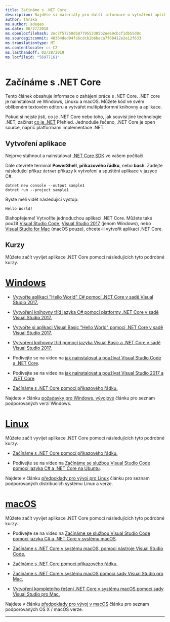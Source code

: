 ```yaml
---
title: Začínáme s .NET Core
description: Najděte si materiály pro další informace o vytváření aplikací .NET Core ve Windows, Linuxu a macOS.
author: thraka
ms.author: adegeo
ms.date: 06/27/2018
ms.openlocfilehash: 2ec7f57250db8779552305b2ee69cbcf1db55d0c
ms.sourcegitcommit: 40364ded04fa6cdcb2b6beca7f68412e2e12f633
ms.translationtype: MT
ms.contentlocale: cs-CZ
ms.lasthandoff: 02/28/2019
ms.locfileid: "56977161"
---
```

# <a name="get-started-with-net-core"></a>Začínáme s .NET Core

Tento článek obsahuje informace o zahájení práce s .NET Core. .NET core je nainstalovat ve Windows, Linuxu a macOS. Můžete kód ve svém oblíbeném textovém editoru a vytvářet multiplatformní knihovny a aplikace. 

Pokud si nejste jisti, co je .NET Core nebo toho, jak souvisí jiné technologie .NET, začínat [co je .NET](https://www.microsoft.com/net/learn/dotnet/what-is-dotnet) Přehled. Jednoduše řečeno, .NET Core je open source, napříč platformami implementace .NET.

## <a name="create-an-application"></a>Vytvoření aplikace

Nejprve stáhnout a nainstalovat [.NET Core SDK](https://www.microsoft.com/net/download/) ve vašem počítači.

Dále otevřete terminál **PowerShell**, **příkazového řádku**, nebo **bash**. Zadejte následující příkaz `dotnet` příkazy k vytvoření a spuštění aplikace v jazyce C#.

```console
dotnet new console --output sample1
dotnet run --project sample1
```

Byste měli vidět následující výstup:

```console
Hello World!
```

Blahopřejeme! Vytvoříte jednoduchou aplikaci .NET Core. Můžete také použít [Visual Studio Code](tutorials/with-visual-studio-code.md), [Visual Studio 2017](tutorials/with-visual-studio.md) (jenom Windows), nebo [Visual Studio for Mac](tutorials/using-on-mac-vs.md) (macOS pouze), chcete-li vytvořit aplikaci .NET Core.

## <a name="tutorials"></a>Kurzy

Můžete začít vyvíjet aplikace .NET Core pomocí následujících tyto podrobné kurzy.

# <a name="windowstabwindows"></a>[Windows](#tab/windows)

* [Vytvořte aplikaci "Hello World" C# pomocí .NET Core v sadě Visual Studio 2017.](./tutorials/with-visual-studio.md)

* [Vytvoření knihovny tříd jazyka C# pomocí platformy .NET Core v sadě Visual Studio 2017.](./tutorials/library-with-visual-studio.md)

* [Vytvořte si aplikaci Visual Basic "Hello World" pomocí .NET Core v sadě Visual Studio 2017.](./tutorials/vb-with-visual-studio.md)

* [Vytvoření knihovny tříd pomocí jazyka Visual Basic a .NET Core v sadě Visual Studio 2017.](./tutorials/vb-library-with-visual-studio.md)  

* Podívejte se na video na [jak nainstalovat a používat Visual Studio Code a .NET Core](https://channel9.msdn.com/Blogs/dotnet/Get-started-with-VS-Code-using-CSharp-and-NET-Core/).

* Podívejte se na video na [jak nainstalovat a používat Visual Studio 2017 a .NET Core](https://channel9.msdn.com/Blogs/dotnet/Get-Started-NET-Core-Visual-Studio-2017/).

* [Začínáme s .NET Core pomocí příkazového řádku.](tutorials/using-with-xplat-cli.md)

Najdete v článku [požadavky pro Windows. vývojové](windows-prerequisites.md) článku pro seznam podporovaných verzí Windows.

# <a name="linuxtablinux"></a>[Linux](#tab/linux)

Můžete začít vyvíjet aplikace .NET Core pomocí následujících tyto podrobné kurzy.

* [Začínáme s .NET Core pomocí příkazového řádku.](tutorials/using-with-xplat-cli.md)

* Podívejte se na video na [Začínáme se službou Visual Studio Code pomocí jazyka C# a .NET Core na Ubuntu](https://channel9.msdn.com/Blogs/dotnet/Get-started-with-VS-Code-Csharp-dotnet-Core-Ubuntu).

Najdete v článku [předpoklady pro vývoj pro Linux](linux-prerequisites.md) článku pro seznam podporovaných distribucích systému Linux a verze.

# <a name="macostabmacos"></a>[macOS](#tab/macos)

Můžete začít vyvíjet aplikace .NET Core pomocí následujících tyto podrobné kurzy.

* Podívejte se na video na [Začínáme se službou Visual Studio Code pomocí jazyka C# a .NET Core v systému macOS](https://channel9.msdn.com/Blogs/dotnet/Get-started-VSCode-NET-Core-Mac).

* [Začínáme s .NET Core v systému macOS, pomocí nástroje Visual Studio Code.](tutorials/using-on-macos.md)

* [Začínáme s .NET Core pomocí příkazového řádku.](tutorials/using-with-xplat-cli.md)

* [Začínáme s .NET Core v systému macOS pomocí sady Visual Studio pro Mac.](tutorials/using-on-mac-vs.md)

* [Vytvoření kompletního řešení .NET Core v systému macOS pomocí sady Visual Studio pro Mac.](tutorials/using-on-mac-vs-full-solution.md)

Najdete v článku [předpoklady pro vývoj v macOS](macos-prerequisites.md) článku pro seznam podporovaných OS X / macOS verze.

---
